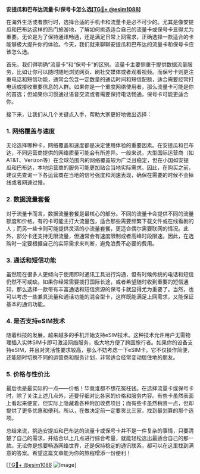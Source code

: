 **安提瓜和巴布达流量卡/保号卡怎么选[[TG💪+ @esim1088](https://t.me/s/esim1088)]**

在海外生活或者旅行时，选择合适的手机卡和流量卡是必不可少的。尤其是像安提瓜和巴布达这样的热门旅游地，了解如何挑选适合自己的流量卡或保号卡显得尤为重要。无论是为了保持通讯畅通，还是满足日常上网需求，正确选择一款适合的卡能够极大提升你的体验。今天，我们就来聊聊安提瓜和巴布达的流量卡和保号卡应该怎么选。

首先，我们得明确“流量卡”和“保号卡”的区别。流量卡主要侧重于提供数据流量服务，比如让你可以随时随地浏览网页、刷社交媒体或者观看视频。而保号卡则更注重电话和短信功能，通常会包含一定数量的通话时间和短信配额，适合需要经常打电话或接收重要信息的人群。如果你是一个重度网络使用者，那么流量卡可能是你的首选；但如果你习惯通过语音交流或者需要保持电话畅通，保号卡可能更适合你。

接下来，让我们从几个关键点入手，帮助大家更好地做出选择：

### **1. 网络覆盖与速度**
无论选择哪种卡，网络覆盖和速度都是决定使用体验的重要因素。在安提瓜和巴布达，不同运营商提供的网络质量可能会有所差异。一般来说，大型国际运营商（如AT&T、Verizon等）在全球范围内的网络覆盖较为广泛且稳定，但在小国如安提瓜和巴布达，本地运营商的服务可能更加贴合当地实际需求。因此，在购买之前，建议先查询一下各运营商在当地的信号强度和网速表现，确保在需要的时候不会掉线或者网速过慢。

### **2. 数据流量套餐**
对于流量卡而言，数据流量套餐是最核心的部分。不同的流量卡会提供不同的流量额度和价格。有的卡可能主打大流量包，适合那些需要频繁下载文件或在线看剧的人；而另一些卡则可能提供灵活的小流量套餐，更适合偶尔需要联网的情况。此外，部分卡还支持无限流量，但通常会有速度限制或者高峰时段限速。因此，在选购时一定要根据自己的实际需求来判断，避免浪费不必要的费用。

### **3. 通话和短信功能**
虽然现在很多人更倾向于使用即时通讯工具进行沟通，但有时候传统的电话和短信仍然不可或缺。如果你经常需要拨打国际长途，或者希望随时收到重要的短信通知，那么选择一款带有丰富通话和短信资源的保号卡就显得尤为重要了。当然，也可以考虑一些兼具流量和通话功能的混合型卡，这样既能满足上网需求，又能保证基本的通讯功能。

### **4. 是否支持eSIM技术**
随着科技的发展，越来越多的手机开始支持eSIM技术。这种技术允许用户无需物理插入实体SIM卡即可激活网络服务，极大地方便了跨国旅行者。如果你的设备支持eSIM，并且对灵活性要求较高，那么不妨考虑一下eSIM卡。它不仅操作简便，还能随时切换不同的运营商和服务计划，非常适合经常变动居住地的朋友。

### **5. 价格与性价比**
最后也是最实际的一点——价格！毕竟谁都不想花冤枉钱。在选择流量卡或保号卡时，除了关注上述几点外，还要仔细对比各家的价格和服务内容。有些卡虽然表面上看起来便宜，但实际上隐藏着各种附加收费项目；而有些卡虽然稍贵一点，但却提供了更多优惠和便利。所以，在做决定前一定要货比三家，找到最划算的那个选项。

总结来说，挑选安提瓜和巴布达的流量卡或保号卡并不是一件复杂的事情，只要清楚了自己的需求，并结合以上几点进行综合考量，就能轻松选出最适合自己的那一款。无论你是想要畅游网络世界，还是保持稳定的通讯联系，都可以在这里找到满意的答案。希望这篇文章能为你的旅程增添一份便利！

[[TG💪+ @esim1088](https://t.me/s/esim1088) ![Image](https://i.postimg.cc/4NQfJmqS/Snipaste-2025-05-13-00-14-12.png)]